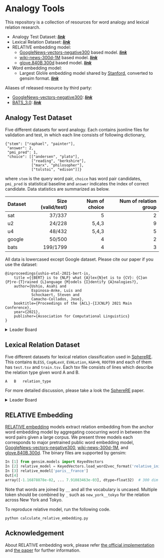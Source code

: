 # Analogy Tools 
This repository is a collection of resources for word analogy and lexical relation research.
- Analogy Test Dataset: [***link***](https://github.com/asahi417/AnalogyTools/releases/download/0.0.0/analogy_test_dataset.tar.gz)
- Lexical Relation Dataset: [***link***](https://github.com/asahi417/AnalogyTools/releases/download/0.0.0/lexical_relation_dataset.tar.gz)
- RELATIVE embedding model:
    - [GoogleNews-vectors-negative300](https://drive.google.com/file/d/0B7XkCwpI5KDYNlNUTTlSS21pQmM/edit) based model. [***link***](https://github.com/asahi417/AnalogyTools/releases/download/0.0.0/relative_init.w2v.bin.tar.gz)
    - [wiki-news-300d-1M](https://fasttext.cc/docs/en/english-vectors.html) based model. [***link***](https://github.com/asahi417/AnalogyTools/releases/download/0.0.0/relative_init.fasttext.bin.tar.gz)
    - [glove.840B.300d](https://nlp.stanford.edu/projects/glove/) based model. [***link***](https://github.com/asahi417/AnalogyTools/releases/download/0.0.0/relative_init.glove.bin.tar.gz)
- Word embedding model:
    - Largest GloVe embedding model shared by [Stanford](https://nlp.stanford.edu/projects/glove/), converted to gensim format. [***link***](https://drive.google.com/file/d/1DbLuxwDlTRDbhBroOVgn2_fhVUQAVIqN/view?usp=sharing)

Aliases of released resource by third party:
- [GoogleNews-vectors-negative300](https://drive.google.com/file/d/0B7XkCwpI5KDYNlNUTTlSS21pQmM/edit): [***link***](https://github.com/asahi417/AnalogyTools/releases/download/0.0.0/GoogleNews-vectors-negative300.bin.gz)
- [BATS_3.0](https://vecto.space/projects/BATS/): [***link***](https://github.com/asahi417/AnalogyTools/releases/download/0.0.0/BATS_3.0.zip)

## Analogy Test Dataset
Five different datasets for word analogy. Each contains jsonline files for validation and test, in which each line consists of following dictionary,
```
{"stem": ["raphael", "painter"],
 "answer": 2,
 "pmi_pred": 1,
 "choice": [["andersen", "plato"],
            ["reading", "berkshire"],
            ["marx", "philosopher"],
            ["tolstoi", "edison"]]}
``` 
where `stem` is the query word pair, `choice` has word pair candidates, `pmi_pred` is statistical baseline
and `answer` indicates the index of correct candidate. Data statistics are summarized as below.

| Dataset | Size (valid/test) | Num of choice | Num of relation group |
|---------|---------:|--------------:|----------------------:|
| sat     | 37/337   | 5             | 2                     |
| u2      | 24/228   | 5,4,3         | 9                     |
| u4      | 48/432   | 5,4,3         | 5                     |
| google  | 50/500   | 4             | 2                     |
| bats    | 199/1799 | 4             | 3                     |

All data is lowercased except Google dataset. Please cite our paper if you use the dataset:
```
@inproceedings{ushio-etal-2021-bert-is,
    title ={{BERT} is to {NLP} what {A}lex{N}et is to {CV}: {C}an {P}re-{T}rained {L}anguage {M}odels {I}dentify {A}nalogies?},
    author={Ushio, Asahi and
            Espinosa-Anke, Luis and 
            Schockaert, Steven and
            Camacho-Collados, Jose},
    booktitle={Proceedings of the {ACL}-{IJCNLP} 2021 Main Conference},
    year={2021},
    publisher={Association for Computational Linguistics}
}
```

<details><summary> Leader Board</summary>

Here we report baseline with word embedding model. Complete result can be found [here](./results/analogy_test.csv), 
and please refer [our script](analogy_test.py) for more detail experimental setting.

- ***BATS***

| model    | accuracy (val) | accuracy (test) | accuracy (full) |
|----------|----------------|-----------------|-----------------|
| fasttext |         75.88% |          74.21% |          74.37% |
| glove    |         70.85% |          67.32% |          67.67% |
| w2v      |         65.33% |          63.15% |          63.36% |
| PMI      |         35.18% |          42.75% |          41.99% |

- ***Google***

| model    | accuracy (val) | accuracy (test) | accuracy (full) |
|----------|----------------|-----------------|-----------------|
| fasttext |         94.00% |          97.40% |          97.09% |
| glove    |         92.00% |          96.00% |          95.64% |
| w2v      |         92.00% |          93.40% |          93.27% |
| PMI      |         60.00% |          57.40% |          57.64% |

- ***SAT***

| model    | accuracy (val) | accuracy (test) | accuracy (full) |
|----------|----------------|-----------------|-----------------|
| fasttext |         67.57% |          47.77% |          49.73% |
| glove    |         59.46% |          47.77% |          48.93% |
| w2v      |         56.76% |          44.21% |          45.45% |
| PMI      |         24.32% |          23.15% |          23.26% |

- ***U2***

| model    | accuracy (val) | accuracy (test) | accuracy (full) |
|----------|----------------|-----------------|-----------------|
| fasttext |         50.00% |          42.98% |          43.65% |
| glove    |         41.67% |          44.74% |          44.44% |
| w2v      |         37.50% |          41.23% |          40.87% |
| PMI      |         29.17% |          32.89% |          32.54% |

- ***U4***

| model    | accuracy (val) | accuracy (test) | accuracy (full) |
|----------|----------------|-----------------|-----------------|
| fasttext |         47.92% |          37.04% |          38.13% |
| glove    |         52.08% |          35.19% |          36.88% |
| w2v      |         37.50% |          36.57% |          36.67% |
| PMI      |         47.92% |          39.12% |          40.00% |

To get word embedding baseline, 
```shell script
python analogy_test.py
```
When the model suffers out-of-vocabulary error, we use PMI prediction, `pmi_pred` in each entry, to ensure the baseline can
be compared with other methods to cover all the data points.   

</details>


## Lexical Relation Dataset
Five different datasets for lexical relation classification used in [SphereRE](https://www.aclweb.org/anthology/P19-1169/).
This contains `BLESS`, `CogALexV`, `EVALution`, `K&H+N`, `ROOT09` and each of them has `test.tsv` and `train.tsv`.
Each tsv file consists of lines which describe the relation type given word A and B. 
```
A   B   relation_type
```
For more detailed discussion, please take a look the [SphereRE](https://www.aclweb.org/anthology/P19-1169/) paper.

<details><summary>Leader Board</summary>

Here we report baseline with word embedding model. Complete result can be found [here](./results/lexical_relation.csv), 
and please refer [our script](lexical_relation.py) for more detail experimental setting.

- ***BLESS*** 

| model    | accuracy | f1_macro | f1_micro |
|----------|----------|----------|----------|
| fasttext |   92.87% |   92.34% |   92.87% |
| glove    |   93.22% |   92.63% |   93.22% |
| w2v      |   92.30% |   91.84% |   92.30% |

- ***CogALexV***

| model    | accuracy | f1_macro | f1_micro |
|----------|----------|----------|----------|
| fasttext |   78.10% |   52.06% |   78.10% |
| glove    |   79.23% |   52.82% |   79.23% |
| w2v      |   77.37% |   49.10% |   77.37% |

- ***EVALution***

| model    | accuracy | f1_macro | f1_micro |
|----------|----------|----------|----------|
| fasttext |   57.04% |   55.49% |   57.04% |
| glove    |   58.34% |   57.59% |   58.34% |
| w2v      |   56.66% |   55.61% |   56.66% |

- ***K&H+N***

| model    | accuracy | f1_macro | f1_micro |
|----------|----------|----------|----------|
| fasttext |   93.97% |   88.46% |   93.97% |
| glove    |   95.26% |   90.15% |   95.26% |
| w2v      |   90.81% |   84.76% |   90.81% |

- ***ROOT09***

| model    | accuracy | f1_macro | f1_micro |
|----------|----------|----------|----------|
| fasttext |   88.84% |   88.67% |   88.84% |
| glove    |   89.22% |   88.64% |   89.22% |
| w2v      |   87.15% |   86.65% |   87.15% |

To get word embedding baseline, 
```shell script
python lexical_relation.py
```
When the model suffers out-of-vocabulary error in evaluation, we use the most frequent label in training data, to ensure the baseline can
be compared with other methods to cover all the data points.   

</details>
 

## RELATIVE Embedding
[RELATIVE embedding](http://josecamachocollados.com/papers/relative_ijcai2019.pdf) models extract relation embedding from the anchor word embedding model 
by aggregating coocurring word in between the word pairs given a large corpus. We present three models each corresponds to major pretrained public word embedding model,
[GoogleNews-vectors-negative300](https://drive.google.com/file/d/0B7XkCwpI5KDYNlNUTTlSS21pQmM/edit), [wiki-news-300d-1M](https://fasttext.cc/docs/en/english-vectors.html), and [glove.840B.300d](https://nlp.stanford.edu/projects/glove/).
The binary files are supported by gensim:
```python
In [1] from gensim.models import KeyedVectors
In [2] relative_model = KeyedVectors.load_word2vec_format('relative_init.glove.bin', binary=True)
In [3] relative_model['paris__france']
Out[4] 
array([-1.16878878e-02, ... 7.91083463e-03], dtype=float32)  # 300 dim array
```
Note that words are joined by `__` and all the vocabulary is uncased. Multiple token should be combined by `_` such as 
`new_york__tokyo` for the relation across New York and Tokyo.

To reproduce relative model, run the following code.

```shell script
python calculate_relative_embedding.py
```

## Acknowledgement
About RELATIVE embedding work, please refer [the official implementation](https://github.com/pedrada88/relative) and
[the paper](http://josecamachocollados.com/papers/relative_ijcai2019.pdf) for further information.

